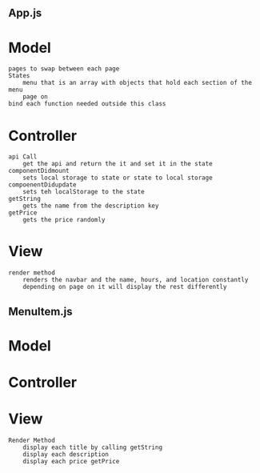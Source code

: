 ## App.js

# Model
    pages to swap between each page
    States
        menu that is an array with objects that hold each section of the menu
        page on
    bind each function needed outside this class

# Controller
    api Call
        get the api and return the it and set it in the state
    componentDidmount
        sets local storage to state or state to local storage
    compoenentDidupdate
        sets teh localStorage to the state
    getString
        gets the name from the description key
    getPrice
        gets the price randomly

# View
    render method
        renders the navbar and the name, hours, and location constantly
        depending on page on it will display the rest differently

## MenuItem.js

# Model

# Controller
    

# View
    Render Method
        display each title by calling getString
        display each description
        display each price getPrice